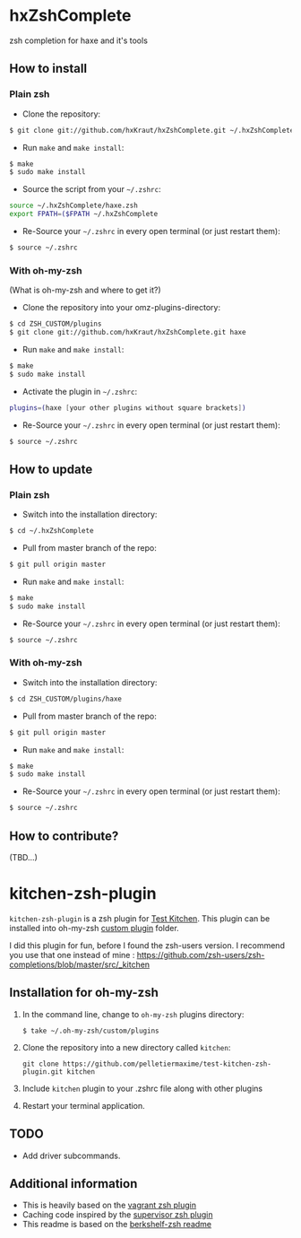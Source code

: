hxZshComplete
=============

zsh completion for haxe and it's tools

How to install
--------------

### Plain zsh

* Clone the repository:

```bash
$ git clone git://github.com/hxKraut/hxZshComplete.git ~/.hxZshComplete
```

* Run `make` and `make install`:

```bash
$ make
$ sudo make install
```

* Source the script from your `~/.zshrc`:

```bash
source ~/.hxZshComplete/haxe.zsh
export FPATH=($FPATH ~/.hxZshComplete
```

* Re-Source your `~/.zshrc` in every open terminal (or just restart them):

```bash
$ source ~/.zshrc
```

### With oh-my-zsh

(What is oh-my-zsh and where to get it?)

* Clone the repository into your omz-plugins-directory:

```bash
$ cd ZSH_CUSTOM/plugins
$ git clone git://github.com/hxKraut/hxZshComplete.git haxe
```

* Run `make` and `make install`:

```bash
$ make
$ sudo make install
```

* Activate the plugin in `~/.zshrc`:

```bash
plugins=(haxe [your other plugins without square brackets])
```

* Re-Source your `~/.zshrc` in every open terminal (or just restart them):

```bash
$ source ~/.zshrc
```

How to update
-------------

### Plain zsh

* Switch into the installation directory:

```bash
$ cd ~/.hxZshComplete
```

* Pull from master branch of the repo:

```bash
$ git pull origin master
```

* Run `make` and `make install`:

```bash
$ make
$ sudo make install
```

* Re-Source your `~/.zshrc` in every open terminal (or just restart them):

```bash
$ source ~/.zshrc
```

### With oh-my-zsh

* Switch into the installation directory:

```bash
$ cd ZSH_CUSTOM/plugins/haxe
```

* Pull from master branch of the repo:

```bash
$ git pull origin master
```

* Run `make` and `make install`:

```bash
$ make
$ sudo make install
```

* Re-Source your `~/.zshrc` in every open terminal (or just restart them):

```bash
$ source ~/.zshrc
```

How to contribute?
------------------

(TBD…)

# kitchen-zsh-plugin

`kitchen-zsh-plugin` is a zsh plugin for
[Test Kitchen](http://kitchen.ci/). This plugin can be installed into oh-my-zsh [custom plugin](https://github.com/robbyrussell/oh-my-zsh#customization) folder.

I did this plugin for fun, before I found the zsh-users version. I recommend you use that one instead of mine : https://github.com/zsh-users/zsh-completions/blob/master/src/_kitchen

## Installation for oh-my-zsh

1. In the command line, change to `oh-my-zsh` plugins directory:

    ```console
    $ take ~/.oh-my-zsh/custom/plugins
    ```

2. Clone the repository into a new directory called `kitchen`:

    ```console
    git clone https://github.com/pelletiermaxime/test-kitchen-zsh-plugin.git kitchen
    ```

3. Include `kitchen` plugin to your .zshrc file along with other plugins

4. Restart your terminal application.

## TODO

* Add driver subcommands.

## Additional information

* This is heavily based on the [vagrant zsh plugin](https://github.com/robbyrussell/oh-my-zsh/blob/master/plugins/vagrant/_vagrant)
* Caching code inspired by the [supervisor zsh plugin](https://github.com/robbyrussell/oh-my-zsh/blob/master/plugins/supervisor/_supervisorctl)
* This readme is based on the [berkshelf-zsh readme](https://github.com/berkshelf/berkshelf-zsh-plugin/blob/master/README.md)
